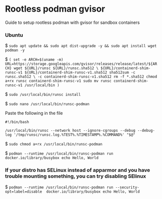 # Rootless podman gvisor
Guide to setup rootless podman with gvisor for sandbox containers

### Ubuntu

$ ```sudo apt update && sudo apt dist-upgrade -y && sudo apt install wget podman -y```

$ ```(
  set -e
  ARCH=$(uname -m)
  URL=https://storage.googleapis.com/gvisor/releases/release/latest/${ARCH}
  wget ${URL}/runsc ${URL}/runsc.sha512 \
    ${URL}/containerd-shim-runsc-v1 ${URL}/containerd-shim-runsc-v1.sha512
  sha512sum -c runsc.sha512 \
    -c containerd-shim-runsc-v1.sha512
  rm -f *.sha512
  chmod a+rx runsc containerd-shim-runsc-v1
  sudo mv runsc containerd-shim-runsc-v1 /usr/local/bin
)```

$ ```sudo /usr/local/bin/runsc install```

$ ```sudo nano /usr/local/bin/runsc-podman```

Paste the following in the file

```
#!/bin/bash

/usr/local/bin/runsc --network host --ignore-cgroups --debug --debug-log '/tmp/runsc/runsc.log.%TEST%.%TIMESTAMP%.%COMMAND%' "$@"
```

$ ```sudo chmod a+rx /usr/local/bin/runsc-podman```

$ ```podman --runtime /usr/local/bin/runsc-podman run docker.io/library/busybox echo Hello, World```

### If your distro has SELinux instead of apparmor and you have trouble mounting something, you can try disabling SElinux

$ ```podman --runtime /usr/local/bin/runsc-podman run --security-opt=label=disable  docker.io/library/busybox echo Hello, World```

